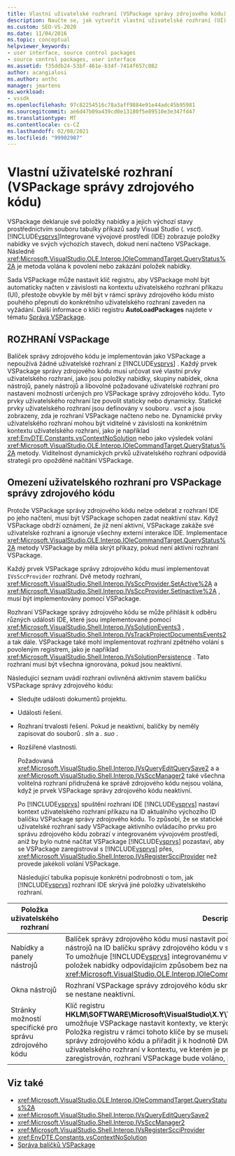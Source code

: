 ```yaml
---
title: Vlastní uživatelské rozhraní (VSPackage správy zdrojového kódu) | Microsoft Docs
description: Naučte se, jak vytvořit vlastní uživatelské rozhraní (UI) v aplikaci Visual Studio pomocí sady VSPackage správy zdrojového kódu pro určení prvků uživatelského rozhraní.
ms.custom: SEO-VS-2020
ms.date: 11/04/2016
ms.topic: conceptual
helpviewer_keywords:
- user interface, source control packages
- source control packages, user interface
ms.assetid: f35ddb24-53bf-461e-b34f-7414f657c082
author: acangialosi
ms.author: anthc
manager: jmartens
ms.workload:
- vssdk
ms.openlocfilehash: 97c82254516c78a3aff9884e91e44adc45b95981
ms.sourcegitcommit: ae6d47b09a439cd0e13180f5e89510e3e347fd47
ms.translationtype: MT
ms.contentlocale: cs-CZ
ms.lasthandoff: 02/08/2021
ms.locfileid: "99902987"
---
```

# <a name="custom-user-interface-source-control-vspackage"></a>Vlastní uživatelské rozhraní (VSPackage správy zdrojového kódu)
VSPackage deklaruje své položky nabídky a jejich výchozí stavy prostřednictvím souboru tabulky příkazů sady Visual Studio (*. vsct*). [!INCLUDE[vsprvs](../../code-quality/includes/vsprvs_md.md)]Integrované vývojové prostředí (IDE) zobrazuje položky nabídky ve svých výchozích stavech, dokud není načteno VSPackage. Následně <xref:Microsoft.VisualStudio.OLE.Interop.IOleCommandTarget.QueryStatus%2A> je metoda volána k povolení nebo zakázání položek nabídky.

 Sada VSPackage může nastavit klíč registru, aby VSPackage mohl být automaticky načten v závislosti na kontextu uživatelského rozhraní příkazu (UI), přestože obvykle by měl být v rámci správy zdrojového kódu místo pouhého přepnutí do konkrétního uživatelského rozhraní zaveden na vyžádání. Další informace o klíči registru **AutoLoadPackages** najdete v tématu [Správa VSPackage](../../extensibility/managing-vspackages.md).

## <a name="vspackage-ui"></a>ROZHRANÍ VSPackage
 Balíček správy zdrojového kódu je implementován jako VSPackage a nepoužívá žádné uživatelské rozhraní z [!INCLUDE[vsprvs](../../code-quality/includes/vsprvs_md.md)] . Každý prvek VSPackage správy zdrojového kódu musí určovat své vlastní prvky uživatelského rozhraní, jako jsou položky nabídky, skupiny nabídek, okna nástrojů, panely nástrojů a libovolné požadované uživatelské rozhraní pro nastavení možností určených pro VSPackage správy zdrojového kódu. Tyto prvky uživatelského rozhraní lze povolit staticky nebo dynamicky. Statické prvky uživatelského rozhraní jsou definovány v souboru *. vsct* a jsou zobrazeny, zda je rozhraní VSPackage načteno nebo ne. Dynamické prvky uživatelského rozhraní mohou být viditelné v závislosti na konkrétním kontextu uživatelského rozhraní, jako je například <xref:EnvDTE.Constants.vsContextNoSolution> nebo jako výsledek volání <xref:Microsoft.VisualStudio.OLE.Interop.IOleCommandTarget.QueryStatus%2A> metody. Viditelnost dynamických prvků uživatelského rozhraní odpovídá strategii pro opožděné načítání VSPackage.

## <a name="ui-constraints-on-source-control-vspackages"></a>Omezení uživatelského rozhraní pro VSPackage správy zdrojového kódu
 Protože VSPackage správy zdrojového kódu nelze odebrat z rozhraní IDE po jeho načtení, musí být VSPackage schopen zadat neaktivní stav. Když VSPackage obdrží oznámení, že již není aktivní, VSPackage zakáže své uživatelské rozhraní a ignoruje všechny externí interakce IDE. Implementace <xref:Microsoft.VisualStudio.OLE.Interop.IOleCommandTarget.QueryStatus%2A> metody VSPackage by měla skrýt příkazy, pokud není aktivní rozhraní VSPackage.

 Každý prvek VSPackage správy zdrojového kódu musí implementovat `IVsSccProvider` rozhraní. Dvě metody rozhraní, <xref:Microsoft.VisualStudio.Shell.Interop.IVsSccProvider.SetActive%2A> a <xref:Microsoft.VisualStudio.Shell.Interop.IVsSccProvider.SetInactive%2A> , musí být implementovány pomocí VSPackage.

 Rozhraní VSPackage správy zdrojového kódu se může přihlásit k odběru různých událostí IDE, které jsou implementované pomocí <xref:Microsoft.VisualStudio.Shell.Interop.IVsSolutionEvents3> , <xref:Microsoft.VisualStudio.Shell.Interop.IVsTrackProjectDocumentsEvents2> a tak dále. VSPackage také mohl implementovat rozhraní zpětného volání s povoleným registrem, jako je například <xref:Microsoft.VisualStudio.Shell.Interop.IVsSolutionPersistence> . Tato rozhraní musí být všechna ignorována, pokud jsou neaktivní.

 Následující seznam uvádí rozhraní ovlivněná aktivním stavem balíčku VSPackage správy zdrojového kódu:

- Sledujte události dokumentů projektu.

- Události řešení.

- Rozhraní trvalosti řešení. Pokud je neaktivní, balíčky by neměly zapisovat do souborů *. sln* a *. suo* .

- Rozšířené vlastnosti.

  Požadovaná <xref:Microsoft.VisualStudio.Shell.Interop.IVsQueryEditQuerySave2> a a <xref:Microsoft.VisualStudio.Shell.Interop.IVsSccManager2> také všechna volitelná rozhraní přidružená ke správě zdrojového kódu nejsou volána, když je prvek VSPackage správy zdrojového kódu neaktivní.

  Po [!INCLUDE[vsprvs](../../code-quality/includes/vsprvs_md.md)] spuštění rozhraní IDE [!INCLUDE[vsprvs](../../code-quality/includes/vsprvs_md.md)] nastaví kontext uživatelského rozhraní příkazu na ID aktuálního výchozího ID balíčku VSPackage správy zdrojového kódu. To způsobí, že se statické uživatelské rozhraní sady VSPackage aktivního ovládacího prvku pro správu zdrojového kódu zobrazí v integrovaném vývojovém prostředí, aniž by bylo nutné načítat VSPackage [!INCLUDE[vsprvs](../../code-quality/includes/vsprvs_md.md)] pozastaví, aby se VSPackage zaregistroval s [!INCLUDE[vsprvs](../../code-quality/includes/vsprvs_md.md)] přes, <xref:Microsoft.VisualStudio.Shell.Interop.IVsRegisterScciProvider> než provede jakékoli volání VSPackage.

  Následující tabulka popisuje konkrétní podrobnosti o tom, jak [!INCLUDE[vsprvs](../../code-quality/includes/vsprvs_md.md)] rozhraní IDE skrývá jiné položky uživatelského rozhraní.

| Položka uživatelského rozhraní | Description |
| - | - |
| Nabídky a panely nástrojů | Balíček správy zdrojového kódu musí nastavit počáteční nabídku a stavy viditelnosti panelu nástrojů na ID balíčku správy zdrojového kódu v souboru *. vsct* v oddílu [VisibilityConstraints](../../extensibility/visibilityconstraints-element.md) . To umožňuje [!INCLUDE[vsprvs](../../code-quality/includes/vsprvs_md.md)] integrovanému vývojovém prostředí (IDE) nastavit stav položek nabídky odpovídajícím způsobem bez načtení VSPackage a volání implementace <xref:Microsoft.VisualStudio.OLE.Interop.IOleCommandTarget.QueryStatus%2A> metody. |
| Okna nástrojů | Rozhraní VSPackage správy zdrojového kódu skryje všechna okna nástrojů, která vlastní, když se nestane neaktivní. |
| Stránky možností specifické pro správu zdrojového kódu | Klíč registru **HKLM\SOFTWARE\Microsoft\VisualStudio\X.Y\ToolsOptionsPages\VisibilityCmdUIContexts** umožňuje VSPackage nastavit kontexty, ve kterých se vyžaduje zobrazení stránek možností. Položka registru v rámci tohoto klíče by se musela vytvořit pomocí ID služby (SID) služby správy zdrojového kódu a přiřadit ji k hodnotě DWORD 1. Pokaždé, když dojde k události uživatelského rozhraní v kontextu, ve kterém je prvek VSPackage správy zdrojového kódu zaregistrován, rozhraní VSPackage bude voláno, pokud je aktivní. |

## <a name="see-also"></a>Viz také
- <xref:Microsoft.VisualStudio.OLE.Interop.IOleCommandTarget.QueryStatus%2A>
- <xref:Microsoft.VisualStudio.Shell.Interop.IVsQueryEditQuerySave2>
- <xref:Microsoft.VisualStudio.Shell.Interop.IVsSccManager2>
- <xref:Microsoft.VisualStudio.Shell.Interop.IVsRegisterScciProvider>
- <xref:EnvDTE.Constants.vsContextNoSolution>
- [Správa balíčků VSPackage](../../extensibility/managing-vspackages.md)
